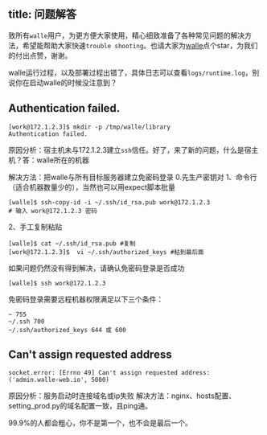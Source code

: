 title: 问题解答
---
致所有`walle`用户，为更方便大家使用，精心细致准备了各种常见问题的解决方法，希望能帮助大家快速`trouble shooting`。也请大家为[walle](https://github.com/meolu/walle-web)点个star，为我们的付出点赞，谢谢。

walle运行过程，以及部署过程出错了，具体日志可以查看`logs/runtime.log`，别说你在启动walle的时候没注意到？

Authentication failed.
------------------
```
[work@172.1.2.3]$ mkdir -p /tmp/walle/library
Authentication failed.
```
原因分析：宿主机未与172.1.2.3建立`ssh`信任。好了，来了新的问题，什么是宿主机？答：walle所在的机器

解决方法：把walle与所有目标服务器建立免密码登录
0.先生产密钥对
1、命令行（适合机器数量少的），当然也可以用expect脚本批量
```
[walle]$ ssh-copy-id -i ~/.ssh/id_rsa.pub work@172.1.2.3
# 输入 work@172.1.2.3 密码
```

2、手工复制粘贴
```
[walle]$ cat ~/.ssh/id_rsa.pub #复制
[work@172.1.2.3]$  vi ~/.ssh/authorized_keys #粘到最后面
```

如果问题仍然没有得到解决，请确认免密码登录是否成功
```
[walle]$ ssh work@172.1.2.3
```

免密码登录需要远程机器权限满足以下三个条件：
```
~ 755
~/.ssh 700
~/.ssh/authorized_keys 644 或 600
```


Can't assign requested address
------------------------------
```
socket.error: [Errno 49] Can't assign requested address: ('admin.walle-web.io', 5000)
```
原因分析：服务启动时连接域名或ip失败
解决方法：nginx、hosts配置、setting_prod.py的域名配置一致，且ping通。

99.9%的人都会粗心，你不是第一个，也不会是最后一个。
